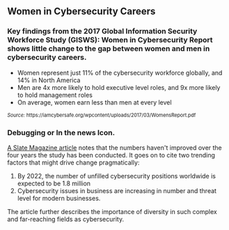 ## Women in Cybersecurity Careers

### Key findings from the 2017 Global Information Security Workforce Study (GISWS): Women in Cybersecurity Report shows little change to the gap between women and men in cybersecurity careers.  

- Women represent just 11% of the cybersecurity workforce globally, and 14% in North America
- Men are 4x more likely to hold executive level roles, and 9x more likely to hold management roles
- On average, women earn less than men at every level

<figcaption style="font-size: 0.8em; text-align: left;"> <i>Source:</i> https://iamcybersafe.org/wpcontent/uploads/2017/03/WomensReport.pdf</i> 
</figcaption> 


### Debugging  or In the news Icon.
[A Slate Magazine article](http://www.slate.com/articles/technology/future_tense/2017/03/a_new_study_suggests_the_cybersecurity_gender_gap_isn_t_getting_better.html) notes that the numbers haven't improved over the four years the study has been conducted.  It goes on to cite two trending factors that might drive change pragmatically: 
1. By 2022, the number of unfilled cybersecurity positions worldwide is expected to be 1.8 million
1. Cybersecurity issues in business are increasing in number and threat level for modern businesses. 

The article further describes the importance of diversity in such complex and far-reaching fields as cybersecurity.

